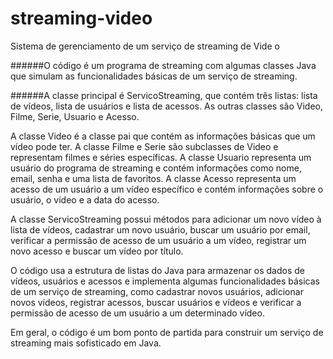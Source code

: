 # streaming-video
 Sistema de gerenciamento de um serviço de streaming de Vide
 o

######O código é um programa de streaming com algumas classes Java que simulam as funcionalidades básicas de um serviço de streaming.

######A classe principal é ServicoStreaming, que contém três listas: lista de vídeos, lista de usuários e lista de acessos. As outras classes são Video, Filme, Serie, Usuario e Acesso.



A classe Video é a classe pai que contém as informações básicas que um vídeo pode ter. A classe Filme e Serie são subclasses de Video e representam filmes e séries específicas. A classe Usuario representa um usuário do programa de streaming e contém informações como nome, email, senha e uma lista de favoritos. A classe Acesso representa um acesso de um usuário a um vídeo específico e contém informações sobre o usuário, o vídeo e a data do acesso.

A classe ServicoStreaming possui métodos para adicionar um novo vídeo à lista de vídeos, cadastrar um novo usuário, buscar um usuário por email, verificar a permissão de acesso de um usuário a um vídeo, registrar um novo acesso e buscar um vídeo por título.

O código usa a estrutura de listas do Java para armazenar os dados de vídeos, usuários e acessos e implementa algumas funcionalidades básicas de um serviço de streaming, como cadastrar novos usuários, adicionar novos vídeos, registrar acessos, buscar usuários e vídeos e verificar a permissão de acesso de um usuário a um determinado vídeo.

Em geral, o código é um bom ponto de partida para construir um serviço de streaming mais sofisticado em Java.



 
